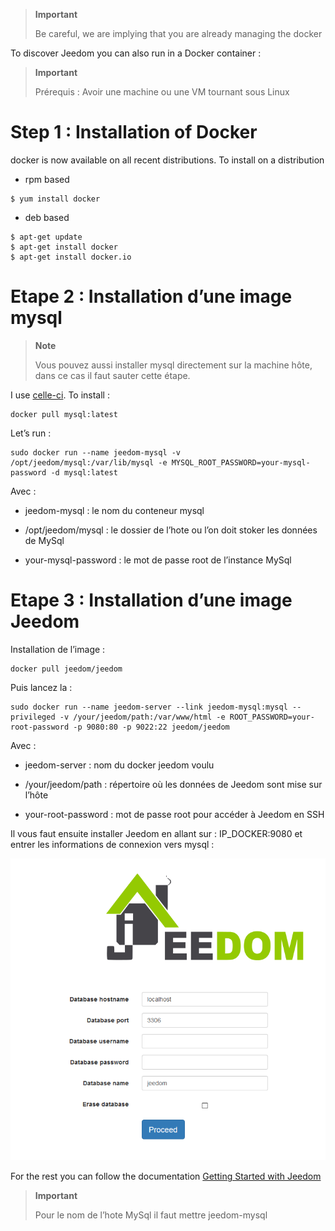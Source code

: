 > **Important**
>
> Be careful, we are implying that you are already managing the docker

To discover Jeedom you can also run in a Docker container :

> **Important**
>
> Prérequis : Avoir une machine ou une VM tournant sous Linux

Step 1 : Installation of Docker
===============================

docker is now available on all recent distributions. To install on a distribution

-   rpm based

<!-- -->

    $ yum install docker

-   deb based

<!-- -->

    $ apt-get update
    $ apt-get install docker
    $ apt-get install docker.io

Etape 2 : Installation d’une image mysql
========================================

> **Note**
>
> Vous pouvez aussi installer mysql directement sur la machine hôte, dans ce cas il faut sauter cette étape.

I use [celle-ci](https://hub.docker.com/_/mysql/). To install :

    docker pull mysql:latest

Let’s run :

    sudo docker run --name jeedom-mysql -v /opt/jeedom/mysql:/var/lib/mysql -e MYSQL_ROOT_PASSWORD=your-mysql-password -d mysql:latest

Avec :

-   jeedom-mysql : le nom du conteneur mysql

-   /opt/jeedom/mysql : le dossier de l’hote ou l’on doit stoker les données de MySql

-   your-mysql-password : le mot de passe root de l’instance MySql

Etape 3 : Installation d’une image Jeedom
=========================================

Installation de l’image :

    docker pull jeedom/jeedom

Puis lancez la :

    sudo docker run --name jeedom-server --link jeedom-mysql:mysql --privileged -v /your/jeedom/path:/var/www/html -e ROOT_PASSWORD=your-root-password -p 9080:80 -p 9022:22 jeedom/jeedom

Avec :

-   jeedom-server : nom du docker jeedom voulu

-   /your/jeedom/path : répertoire où les données de Jeedom sont mise sur l’hôte

-   your-root-password : mot de passe root pour accéder à Jeedom en SSH

Il vous faut ensuite installer Jeedom en allant sur : IP\_DOCKER:9080 et entrer les informations de connexion vers mysql :

![](../images/install_other.PNG)

For the rest you can follow the documentation [Getting Started with Jeedom](https://www.jeedom.fr/doc/documentation/premiers-pas/en_US/doc-premiers-pas.html)

> **Important**
>
> Pour le nom de l’hote MySql il faut mettre jeedom-mysql

